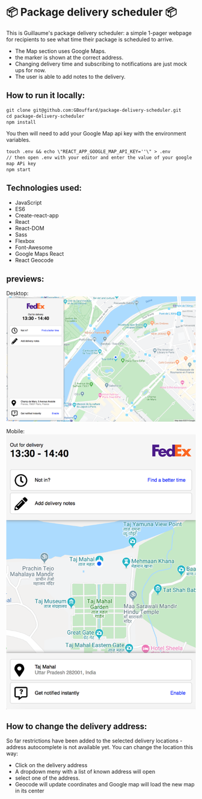# :package: Package delivery scheduler :package:

This is Guillaume's package delivery scheduler:
a simple 1-pager webpage for recipients to see what time their package is scheduled to arrive.

- The Map section uses Google Maps.
- the marker is shown at the correct address.
- Changing delivery time and subscribing to notifications are just mock ups for now.
- The user is able to add notes to the delivery.

## How to run it locally:

```
git clone git@github.com:GBouffard/package-delivery-scheduler.git
cd package-delivery-scheduler
npm install
```

You then will need to add your Google Map api key with the environment variables.

```
touch .env && echo \"REACT_APP_GOOGLE_MAP_API_KEY=''\" > .env
// then open .env with your editor and enter the value of your google map APi key
npm start
```

## Technologies used:

- JavaScript
- ES6
- Create-react-app
- React
- React-DOM
- Sass
- Flexbox
- Font-Awesome
- Google Maps React
- React Geocode

## previews:

Desktop:
![](public/images/desktop_screenshot.png)

Mobile:
![](public/images/mobile_screenshot.png)

## How to change the delivery address:

So far restrictions have been added to the selected delivery locations - address autocomplete is not available yet. You can change the location this way:

- Click on the delivery address
- A dropdown meny with a list of known address will open
- select one of the address.
- Geocode will update coordinates and Google map will load the new map in its center
